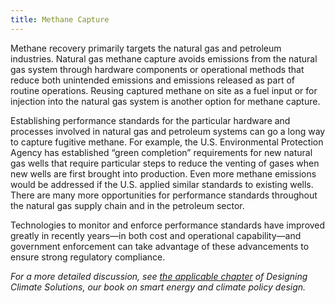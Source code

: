 ```yaml
---
title: Methane Capture
---
```

Methane recovery primarily targets the natural gas and petroleum industries.  Natural gas methane capture avoids emissions from the natural gas system through hardware components or operational methods that reduce both unintended emissions and emissions released as part of routine operations.  Reusing captured methane on site as a fuel input or for injection into the natural gas system is another option for methane capture.

Establishing performance standards for the particular hardware and processes involved in natural gas and petroleum systems can go a long way to capture fugitive methane.  For example, the U.S. Environmental Protection Agency has established “green completion” requirements for new natural gas wells that require particular steps to reduce the venting of gases when new wells are first brought into production.  Even more methane emissions would be addressed if the U.S. applied similar standards to existing wells.  There are many more opportunities for performance standards throughout the natural gas supply chain and in the petroleum sector.

Technologies to monitor and enforce performance standards have improved greatly in recently years—in both cost and operational capability—and government enforcement can take advantage of these advancements to ensure strong regulatory compliance.

*For a more detailed discussion, see [the applicable chapter](/dcs/policies/industrial-process-emissions-policies/) of Designing Climate Solutions, our book on smart energy and climate policy design.*
